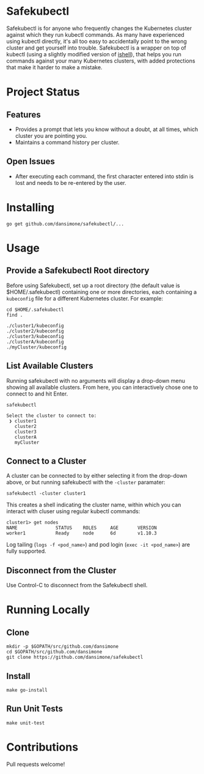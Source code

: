 # Safekubectl

Safekubectl is for anyone who frequently changes the Kubernetes cluster against which they run kubectl commands.
As many have experienced using kubectl directly, it's all too easy to accidentally point to the wrong cluster
and get yourself into trouble.  Safekubectl is a wrapper on top of kubectl (using a slightly modified version of
[ishell](https://github.com/abiosoft/ishell)), that helps you run commands against your many Kubernetes clusters,
with added protections that make it harder to make a mistake.

# Project Status

## Features

* Provides a prompt that lets you know without a doubt, at all times, which cluster you are pointing you.
* Maintains a command history per cluster.

## Open Issues

* After executing each command, the first character entered into stdin is lost and needs to be re-entered by the user.

# Installing

```
go get github.com/dansimone/safekubectl/...
```

# Usage

## Provide a Safekubectl Root directory

Before using Safekubectl, set up a root directory (the default value is $HOME/.safekubectl) containing one or more
directories, each containing a `kubeconfig` file for a different Kubernetes cluster.  For example:

```
cd $HOME/.safekubectl
find .

./cluster1/kubeconfig
./cluster2/kubeconfig
./cluster3/kubeconfig
./clusterA/kubeconfig
./myCluster/kubeconfig
```

## List Available Clusters

Running safekubectl with no arguments will display a drop-down menu showing all available clusters.  From here,
you can interactively chose one to connect to and hit Enter.

```
safekubectl

Select the cluster to connect to:
 ❯ cluster1
   cluster2
   cluster3
   clusterA
   myCluster
```

## Connect to a Cluster

A cluster can be connected to by either selecting it from the drop-down above, or but running safekubectl with the
`-cluster` paramater:

```
safekubectl -cluster cluster1
```

This creates a shell indicating the cluster name, within which you can interact with cluser using regular kubectl
commands:

```
cluster1> get nodes
NAME              STATUS    ROLES     AGE       VERSION
worker1           Ready     node      6d        v1.10.3
```

Log tailing (`logs -f <pod_name>`) and pod login (`exec -it <pod_name>`) are fully supported.

## Disconnect from the Cluster

Use Control-C to disconnect from the Safekubectl shell.

# Running Locally

## Clone

```
mkdir -p $GOPATH/src/github.com/dansimone
cd $GOPATH/src/github.com/dansimone
git clone https://github.com/dansimone/safekubectl
```

## Install

```
make go-install
```

## Run Unit Tests

```
make unit-test
```

# Contributions

Pull requests welcome!